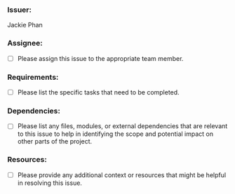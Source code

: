 ### Issuer:

Jackie Phan

### Assignee:

- [ ] Please assign this issue to the appropriate team member.

### Requirements:

- [ ] Please list the specific tasks that need to be completed.

### Dependencies:

- [ ] Please list any files, modules, or external dependencies that are relevant to this issue to help in identifying the scope and potential impact on other parts of the project.

### Resources:

- [ ] Please provide any additional context or resources that might be helpful in resolving this issue.
